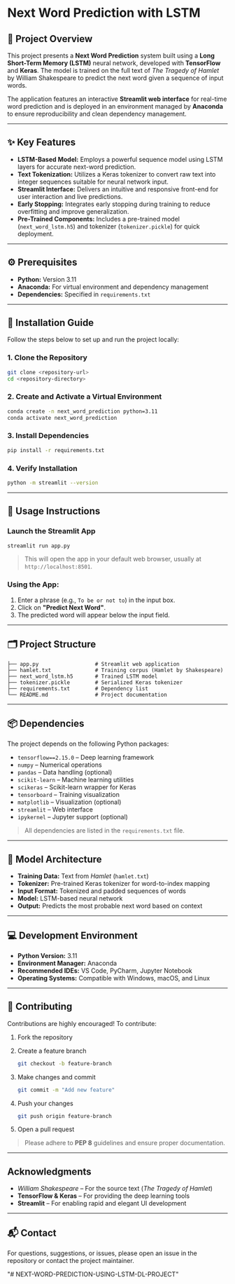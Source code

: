 

# Next Word Prediction with LSTM

## 📌 Project Overview

This project presents a **Next Word Prediction** system built using a **Long Short-Term Memory (LSTM)** neural network, developed with **TensorFlow** and **Keras**. The model is trained on the full text of *The Tragedy of Hamlet* by William Shakespeare to predict the next word given a sequence of input words.

The application features an interactive **Streamlit web interface** for real-time word prediction and is deployed in an environment managed by **Anaconda** to ensure reproducibility and clean dependency management.

---

## ✨ Key Features

* **LSTM-Based Model:** Employs a powerful sequence model using LSTM layers for accurate next-word prediction.
* **Text Tokenization:** Utilizes a Keras tokenizer to convert raw text into integer sequences suitable for neural network input.
* **Streamlit Interface:** Delivers an intuitive and responsive front-end for user interaction and live predictions.
* **Early Stopping:** Integrates early stopping during training to reduce overfitting and improve generalization.
* **Pre-Trained Components:** Includes a pre-trained model (`next_word_lstm.h5`) and tokenizer (`tokenizer.pickle`) for quick deployment.

---

## ⚙️ Prerequisites

* **Python:** Version 3.11
* **Anaconda:** For virtual environment and dependency management
* **Dependencies:** Specified in `requirements.txt`

---

## 🚀 Installation Guide

Follow the steps below to set up and run the project locally:

### 1. Clone the Repository

```bash
git clone <repository-url>
cd <repository-directory>
```

### 2. Create and Activate a Virtual Environment

```bash
conda create -n next_word_prediction python=3.11
conda activate next_word_prediction
```

### 3. Install Dependencies

```bash
pip install -r requirements.txt
```

### 4. Verify Installation

```bash
python -m streamlit --version
```

---

## 🧠 Usage Instructions

### Launch the Streamlit App

```bash
streamlit run app.py
```

> This will open the app in your default web browser, usually at `http://localhost:8501`.

### Using the App:

1. Enter a phrase (e.g., `To be or not to`) in the input box.
2. Click on **"Predict Next Word"**.
3. The predicted word will appear below the input field.

---

## 🗂️ Project Structure

```
├── app.py                  # Streamlit web application
├── hamlet.txt              # Training corpus (Hamlet by Shakespeare)
├── next_word_lstm.h5       # Trained LSTM model
├── tokenizer.pickle        # Serialized Keras tokenizer
├── requirements.txt        # Dependency list
└── README.md               # Project documentation
```

---

## 📦 Dependencies

The project depends on the following Python packages:

* `tensorflow==2.15.0` – Deep learning framework
* `numpy` – Numerical operations
* `pandas` – Data handling (optional)
* `scikit-learn` – Machine learning utilities
* `scikeras` – Scikit-learn wrapper for Keras
* `tensorboard` – Training visualization
* `matplotlib` – Visualization (optional)
* `streamlit` – Web interface
* `ipykernel` – Jupyter support (optional)

> All dependencies are listed in the `requirements.txt` file.

---

## 🧬 Model Architecture

* **Training Data:** Text from *Hamlet* (`hamlet.txt`)
* **Tokenizer:** Pre-trained Keras tokenizer for word-to-index mapping
* **Input Format:** Tokenized and padded sequences of words
* **Model:** LSTM-based neural network
* **Output:** Predicts the most probable next word based on context

---

## 💻 Development Environment

* **Python Version:** 3.11
* **Environment Manager:** Anaconda
* **Recommended IDEs:** VS Code, PyCharm, Jupyter Notebook
* **Operating Systems:** Compatible with Windows, macOS, and Linux

---

## 🤝 Contributing

Contributions are highly encouraged! To contribute:

1. Fork the repository
2. Create a feature branch

   ```bash
   git checkout -b feature-branch
   ```
3. Make changes and commit

   ```bash
   git commit -m "Add new feature"
   ```
4. Push your changes

   ```bash
   git push origin feature-branch
   ```
5. Open a pull request

> Please adhere to **PEP 8** guidelines and ensure proper documentation.

---

## Acknowledgments

* *William Shakespeare* – For the source text (*The Tragedy of Hamlet*)
* **TensorFlow & Keras** – For providing the deep learning tools
* **Streamlit** – For enabling rapid and elegant UI development

---

## 📬 Contact

For questions, suggestions, or issues, please open an issue in the repository or contact the project maintainer.

"# NEXT-WORD-PREDICTION-USING-LSTM-DL-PROJECT" 
